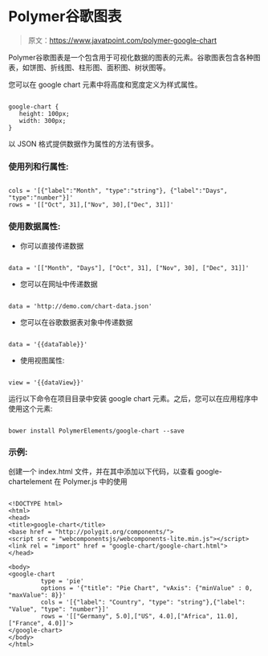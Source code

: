 # Polymer谷歌图表

> 原文：<https://www.javatpoint.com/polymer-google-chart>

Polymer谷歌图表是一个包含用于可视化数据的图表的元素。谷歌图表包含各种图表，如饼图、折线图、柱形图、面积图、树状图等。

您可以在 google chart 元素中将高度和宽度定义为样式属性。

```

google-chart {
   height: 100px;
   width: 300px;
}

```

以 JSON 格式提供数据作为属性的方法有很多。

### 使用列和行属性:

```

cols = '[{"label":"Month", "type":"string"}, {"label":"Days", "type":"number"}]'
rows = '[["Oct", 31],["Nov", 30],["Dec", 31]]'

```

### 使用数据属性:

*   你可以直接传递数据

```

data = '[["Month", "Days"], ["Oct", 31], ["Nov", 30], ["Dec", 31]]'

```

*   您可以在网址中传递数据

```

data = 'http://demo.com/chart-data.json'

```

*   您可以在谷歌数据表对象中传递数据

```

data = '{{dataTable}}'

```

*   使用视图属性:

```

view = '{{dataView}}'

```

运行以下命令在项目目录中安装 google chart 元素。之后，您可以在应用程序中使用这个元素:

```

bower install PolymerElements/google-chart --save

```

### 示例:

创建一个 index.html 文件，并在其中添加以下代码，以查看 google-chartelement 在 Polymer.js 中的使用

```

<!DOCTYPE html>
<html>
<head>
<title>google-chart</title>
<base href = "http://polygit.org/components/">
<script src = "webcomponentsjs/webcomponents-lite.min.js"></script>
<link rel = "import" href = "google-chart/google-chart.html">
</head>

<body>
<google-chart
         type = 'pie'
         options = '{"title": "Pie Chart", "vAxis": {"minValue" : 0, "maxValue": 8}}'      
         cols = '[{"label": "Country", "type": "string"},{"label": "Value", "type": "number"}]'
         rows = '[["Germany", 5.0],["US", 4.0],["Africa", 11.0],["France", 4.0]]'>
</google-chart>
</body>
</html>

```
